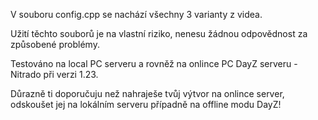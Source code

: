 V souboru config.cpp se nachází všechny 3 varianty z videa.

Užití těchto souborů je na vlastní riziko, nenesu žádnou odpovědnost za způsobené problémy.

Testováno na local PC serveru a rovněž na onlince PC DayZ serveru - Nitrado při verzi 1.23.

Důrazně ti doporučuju než nahraješe tvůj výtvor na onlince server, odskoušet jej na lokálním serveru případně na offline modu DayZ!
